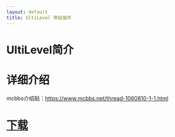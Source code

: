 ```yaml
---
layout: default
title: UltiLevel 等级插件
---
```

# UltiLevel简介

# 详细介绍
mcbbs介绍贴：<https://www.mcbbs.net/thread-1060810-1-1.html>

# [下载](https://github.com/wisdommen/wisdommen.github.io/tree/master/collections/Ultilevel)
